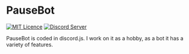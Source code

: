 # PauseBot
[![MIT Licence](https://badges.frapsoft.com/os/mit/mit.svg)](https://github.com/johnmichadasis/pausebot/blob/main/LICENSE)
[![Discord Server](https://discordapp.com/api/guilds/839447938731212810/embed.png)](https://discord.gg/r2vNsEdnEH)

PauseBot is coded in discord.js. I work on it as a hobby, as a bot it has a variety of features.

